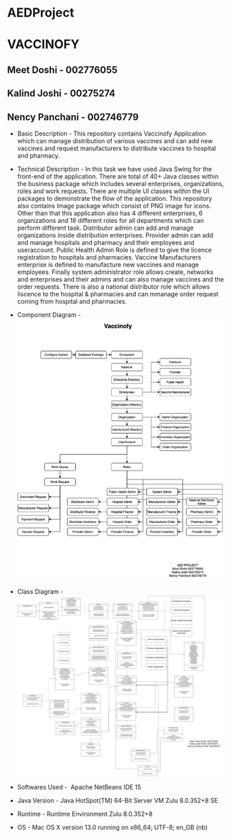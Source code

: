# AEDProject

# VACCINOFY

## Meet Doshi - 002776055
## Kalind Joshi - 00275274
## Nency Panchani - 002746779

* Basic Description - This repository contains Vaccinofy Application which can manage distribution of various vaccines and can add new vaccines and request manufacturers to distribute vaccines to hospital and pharmacy.

* Technical Description - In this task we have used Java Swing for the front-end of the application. There are total of 40+ Java classes within the business package which includes several enterprises, organizations, roles and work requests. There are multiple UI classes within the UI packages to demonstrate the flow of the application. This repository also contains Image package which consist of PNG image for icons. Other than that this application also has 4 different enterprises, 6 organizations and 18 different roles for all departments which can perform different task. Distributor admin can add and manage organizations inside distribution enterprises. Provider admin can add and manage hospitals and pharmacy and their employees and useraccount. Public Health Admin Role is defined to give the licence registration to hospitals and pharmacies. Vaccine Manufacturers enterprise is defined to manufacture new vaccines and manage employees. Finally system administrator role allows create, networks and enterprises and their admins and can also manage vaccines and the order requests. There is also a national distributor role which allows liscence to the hospital & pharmacies and can mmanage order request coming from hospital and pharmacies.

* Component Diagram -
![Component Diagram](https://github.com/doshimee11/AEDProject/blob/main/Vaccinofy/AED%20Project%20Object%20Diagram.png?raw=true)

* Class Diagram -
![Class Diagram](https://github.com/doshimee11/AEDProject/blob/main/Vaccinofy/AED%20Project%20Class%20Diagram.png?raw=true)

* Softwares Used -  Apache NetBeans IDE 15
* Java Version - Java HotSpot(TM) 64-Bit Server VM Zulu 8.0.352+8 SE 
* Runtime - Runtime Environment Zulu 8.0.352+8
* OS - Mac OS X version 13.0 running on x86_64; UTF-8; en_GB (nb)
